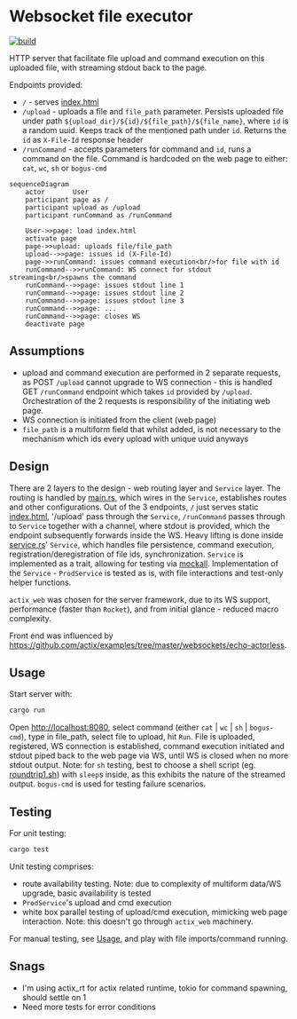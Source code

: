 # Websocket file executor

[![build](../../workflows/build/badge.svg)](../../actions/workflows/build.yml)

HTTP server that facilitate file upload and command execution on this uploaded file, with streaming stdout back to the page.

Endpoints provided:

- `/` - serves [index.html](static/index.html)
- `/upload` - uploads a file and `file_path` parameter. Persists uploaded file under path `${upload_dir}/${id}/${file_path}/${file_name}`, where `id` is a random uuid. Keeps track of the mentioned path under `id`. Returns the `id` as `X-File-Id` response header
- `/runCommand` - accepts parameters for command and `id`, runs a command on the file. Command is hardcoded on the web page to either: `cat`, `wc`, `sh` or `bogus-cmd`

```mermaid
sequenceDiagram
    actor       User
    participant page as /
    participant upload as /upload
    participant runCommand as /runCommand

    User->>page: load index.html
    activate page
    page->>upload: uploads file/file_path
    upload-->>page: issues id (X-File-Id)
    page->>runCommand: issues command execution<br/>for file with id
    runCommand-->>runCommand: WS connect for stdout streaming<br/>spawns the command
    runCommand-->>page: issues stdout line 1
    runCommand-->>page: issues stdout line 2
    runCommand-->>page: issues stdout line 3
    runCommand-->>page: ...
    runCommand-->>page: closes WS
    deactivate page
```

## Assumptions

- upload and command execution are performed in 2 separate requests, as POST `/upload` cannot upgrade to WS connection - this is handled GET `/runCommand` endpoint which takes `id` provided by `/upload`. Orchestration of the 2 requests is responsibility of the initiating web page.
- WS connection is initiated from the client (web page)
- `file_path` is a multiform field that whilst added, is not necessary to the mechanism which ids every upload with unique uuid anyways

## Design

There are 2 layers to the design - web routing layer and `Service` layer. The routing is handled by [main.rs](src/main.rs), which wires in the `Service`, establishes routes and other configurations. Out of the 3 endpoints, `/` just serves static [index.html](/static/index.html), '/upload' pass through the `Service`, `/runCommand` passes through to `Service` together with a channel, where stdout is provided, which the endpoint subsequently forwards inside the WS. Heavy lifting is done inside [service.rs](src/service.rs)' `Service`, which handles file persistence, command execution, registration/deregistration of file ids, synchronization. `Service` is implemented as a trait, allowing for testing via [mockall](https://crates.io/crates/mockall). Implementation of the `Service` - `ProdService` is tested as is, with file interactions and test-only helper functions.

`actix_web` was chosen for the server framework, due to its WS support, performance (faster than `Rocket`), and from initial glance - reduced macro complexity.

Front end was influenced by <https://github.com/actix/examples/tree/master/websockets/echo-actorless>.

## Usage

Start server with:

```sh
cargo run
```

Open <http://localhost:8080>, select command (either `cat` | `wc` | `sh` | `bogus-cmd`), type in file_path, select file to upload, hit `Run`. File is uploaded, registered, WS connection is established, command execution initiated and stdout piped back to the web page via WS, until WS is closed when no more stdout output. Note: for `sh` testing, best to choose a shell script (eg. [roundtrip1.sh](test-stage/scripts/roundtrip1.sh)) with `sleep`s inside, as this exhibits the nature of the streamed output. `bogus-cmd` is used for testing failure scenarios.

## Testing

For unit testing:

```sh
cargo test
```

Unit testing comprises:

- route availability testing. Note: due to complexity of multiform data/WS upgrade, basic availability is tested
- `ProdService`'s upload and cmd execution
- white box parallel testing of upload/cmd execution, mimicking web page interaction. Note: this doesn't go through `actix_web` machinery.

For manual testing, see [Usage](#usage), and play with file imports/command running.

## Snags

- I'm using actix_rt for actix related runtime, tokio for command spawning, should settle on 1
- Need more tests for error conditions

